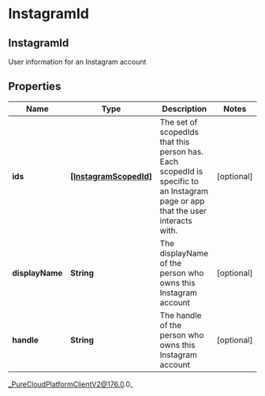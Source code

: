 # InstagramId

## InstagramId
User information for an Instagram account

## Properties

|Name | Type | Description | Notes|
|------------ | ------------- | ------------- | -------------|
| **ids** | [**[InstagramScopedId]**](InstagramScopedId) | The set of scopedIds that this person has. Each scopedId is specific to an Instagram page or app that the user interacts with. | [optional] |
| **displayName** | **String** | The displayName of the person who owns this Instagram account | [optional] |
| **handle** | **String** | The handle of the person who owns this Instagram account | [optional] |



_PureCloudPlatformClientV2@176.0.0_
